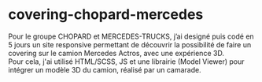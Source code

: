 ﻿# covering-chopard-mercedes
 
Pour le groupe CHOPARD et MERCEDES-TRUCKS, j’ai designé puis codé en 5 jours un site responsive permettant de découvrir la possibilité de faire un covering sur le camion Mercedes Actros, avec une expérience 3D.    
Pour cela, j'ai utilisé HTML/SCSS, JS et une librairie (Model Viewer) pour intégrer un modèle 3D du camion, réalisé par un camarade.
